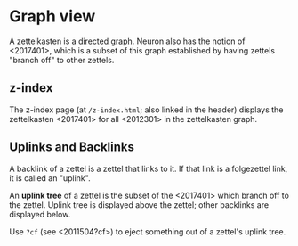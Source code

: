 # Graph view

A zettelkasten is a [directed graph](https://en.wikipedia.org/wiki/Directed_graph). Neuron also has the notion of <2017401>, which is a subset of this graph established by having zettels "branch off" to other zettels.

## z-index 

The z-index page (at `/z-index.html`; also linked in the header) displays the zettelkasten <2017401> for all <2012301> in the zettelkasten graph.

## Uplinks and Backlinks

A backlink of a zettel is a zettel that links to it. If that link is a folgezettel link, it is called an "uplink". 

An **uplink tree** of a zettel is the subset of the <2017401> which branch off to the zettel. Uplink tree is displayed above the zettel; other backlinks are displayed below.

Use `?cf` (see <2011504?cf>) to eject something out of a zettel's uplink tree.
